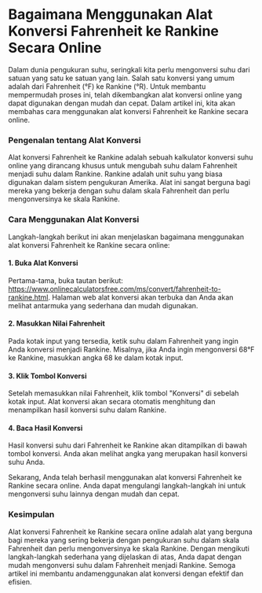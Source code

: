 Bagaimana Menggunakan Alat Konversi Fahrenheit ke Rankine Secara Online
=======================================================================

Dalam dunia pengukuran suhu, seringkali kita perlu mengonversi suhu dari satuan yang satu ke satuan yang lain. Salah satu konversi yang umum adalah dari Fahrenheit (°F) ke Rankine (°R). Untuk membantu mempermudah proses ini, telah dikembangkan alat konversi online yang dapat digunakan dengan mudah dan cepat. Dalam artikel ini, kita akan membahas cara menggunakan alat konversi Fahrenheit ke Rankine secara online.

### Pengenalan tentang Alat Konversi

Alat konversi Fahrenheit ke Rankine adalah sebuah kalkulator konversi suhu online yang dirancang khusus untuk mengubah suhu dalam Fahrenheit menjadi suhu dalam Rankine. Rankine adalah unit suhu yang biasa digunakan dalam sistem pengukuran Amerika. Alat ini sangat berguna bagi mereka yang bekerja dengan suhu dalam skala Fahrenheit dan perlu mengonversinya ke skala Rankine.

### Cara Menggunakan Alat Konversi

Langkah-langkah berikut ini akan menjelaskan bagaimana menggunakan alat konversi Fahrenheit ke Rankine secara online:

#### 1. Buka Alat Konversi

Pertama-tama, buka tautan berikut: <https://www.onlinecalculatorsfree.com/ms/convert/fahrenheit-to-rankine.html>. Halaman web alat konversi akan terbuka dan Anda akan melihat antarmuka yang sederhana dan mudah digunakan.

#### 2. Masukkan Nilai Fahrenheit

Pada kotak input yang tersedia, ketik suhu dalam Fahrenheit yang ingin Anda konversi menjadi Rankine. Misalnya, jika Anda ingin mengonversi 68°F ke Rankine, masukkan angka 68 ke dalam kotak input.

#### 3. Klik Tombol Konversi

Setelah memasukkan nilai Fahrenheit, klik tombol "Konversi" di sebelah kotak input. Alat konversi akan secara otomatis menghitung dan menampilkan hasil konversi suhu dalam Rankine.

#### 4. Baca Hasil Konversi

Hasil konversi suhu dari Fahrenheit ke Rankine akan ditampilkan di bawah tombol konversi. Anda akan melihat angka yang merupakan hasil konversi suhu Anda.

Sekarang, Anda telah berhasil menggunakan alat konversi Fahrenheit ke Rankine secara online. Anda dapat mengulangi langkah-langkah ini untuk mengonversi suhu lainnya dengan mudah dan cepat.

### Kesimpulan

Alat konversi Fahrenheit ke Rankine secara online adalah alat yang berguna bagi mereka yang sering bekerja dengan pengukuran suhu dalam skala Fahrenheit dan perlu mengonversinya ke skala Rankine. Dengan mengikuti langkah-langkah sederhana yang dijelaskan di atas, Anda dapat dengan mudah mengonversi suhu dalam Fahrenheit menjadi Rankine. Semoga artikel ini membantu andamenggunakan alat konversi dengan efektif dan efisien.